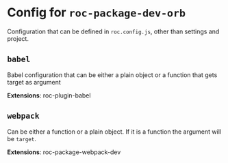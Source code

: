 # Config for `roc-package-dev-orb`

Configuration that can be defined in `roc.config.js`, other than settings and project.

## `babel`
Babel configuration that can be either a plain object or a function that gets target as argument

__Extensions__: roc-plugin-babel

## `webpack`
Can be either a function or a plain object. If it is a function the argument will be `target`.

__Extensions__: roc-package-webpack-dev
